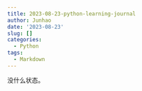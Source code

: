 ```yaml
---
title: 2023-08-23-python-learning-journal
author: Junhao
date: '2023-08-23'
slug: []
categories:
  - Python
tags:
  - Markdown
---
```

  没什么状态。